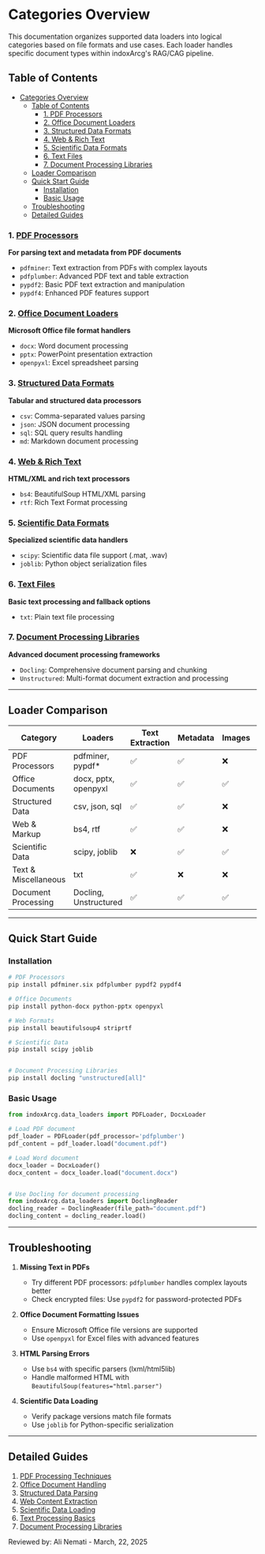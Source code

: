 # Categories Overview

This documentation organizes supported data loaders into logical categories based on file formats and use cases. Each loader handles specific document types within indoxArcg's RAG/CAG pipeline.

## Table of Contents

- [Categories Overview](#categories-overview)
  - [Table of Contents](#table-of-contents)
    - [1. PDF Processors](#1-pdf-processors)
    - [2. Office Document Loaders](#2-office-document-loaders)
    - [3. Structured Data Formats](#3-structured-data-formats)
    - [4. Web \& Rich Text](#4-web--rich-text)
    - [5. Scientific Data Formats](#5-scientific-data-formats)
    - [6. Text Files](#6-text-files)
    - [7. Document Processing Libraries](#7-document-processing-libraries)
  - [Loader Comparison](#loader-comparison)
  - [Quick Start Guide](#quick-start-guide)
    - [Installation](#installation)
    - [Basic Usage](#basic-usage)
  - [Troubleshooting](#troubleshooting)
  - [Detailed Guides](#detailed-guides)

### 1. [PDF Processors](PDF-Loaders.md)

**For parsing text and metadata from PDF documents**

- `pdfminer`: Text extraction from PDFs with complex layouts
- `pdfplumber`: Advanced PDF text and table extraction
- `pypdf2`: Basic PDF text extraction and manipulation
- `pypdf4`: Enhanced PDF features support

### 2. [Office Document Loaders](Office-Loaders.md)

**Microsoft Office file format handlers**

- `docx`: Word document processing
- `pptx`: PowerPoint presentation extraction
- `openpyxl`: Excel spreadsheet parsing

### 3. [Structured Data Formats](Structured-Data-Loaders.md)

**Tabular and structured data processors**

- `csv`: Comma-separated values parsing
- `json`: JSON document processing
- `sql`: SQL query results handling
- `md`: Markdown document processing

### 4. [Web & Rich Text](Web-Loaders.md)

**HTML/XML and rich text processors**

- `bs4`: BeautifulSoup HTML/XML parsing
- `rtf`: Rich Text Format processing

### 5. [Scientific Data Formats](Scientific-Loaders.md)

**Specialized scientific data handlers**

- `scipy`: Scientific data file support (.mat, .wav)
- `joblib`: Python object serialization files

### 6. [Text Files](Text-Loaders.md)

**Basic text processing and fallback options**

- `txt`: Plain text file processing

### 7. [Document Processing Libraries](Document-Processing-Libraries.md)

**Advanced document processing frameworks**

- `Docling`: Comprehensive document parsing and chunking
- `Unstructured`: Multi-format document extraction and processing

---

## Loader Comparison

| Category             | Loaders               | Text Extraction | Metadata | Images | Tables | Installation Complexity |
| -------------------- | --------------------- | --------------- | -------- | ------ | ------ | ----------------------- |
| PDF Processors       | pdfminer, pypdf\*     | ✅              | ✅       | ❌     | ✅     | Medium                  |
| Office Documents     | docx, pptx, openpyxl  | ✅              | ✅       | ✅     | ✅     | Low                     |
| Structured Data      | csv, json, sql        | ✅              | ✅       | ❌     | ✅     | Low                     |
| Web & Markup         | bs4, rtf              | ✅              | ✅       | ❌     | ❌     | Medium                  |
| Scientific Data      | scipy, joblib         | ❌              | ✅       | ✅     | ✅     | High                    |
| Text & Miscellaneous | txt                   | ✅              | ❌       | ❌     | ❌     | None                    |
| Document Processing  | Docling, Unstructured | ✅              | ✅       | ✅     | ✅     | Medium                  |

---

## Quick Start Guide

### Installation

```bash
# PDF Processors
pip install pdfminer.six pdfplumber pypdf2 pypdf4

# Office Documents
pip install python-docx python-pptx openpyxl

# Web Formats
pip install beautifulsoup4 striprtf

# Scientific Data
pip install scipy joblib


# Document Processing Libraries
pip install docling "unstructured[all]"
```

### Basic Usage

```python
from indoxArcg.data_loaders import PDFLoader, DocxLoader

# Load PDF document
pdf_loader = PDFLoader(pdf_processor='pdfplumber')
pdf_content = pdf_loader.load("document.pdf")

# Load Word document
docx_loader = DocxLoader()
docx_content = docx_loader.load("document.docx")


# Use Docling for document processing
from indoxArcg.data_loaders import DoclingReader
docling_reader = DoclingReader(file_path="document.pdf")
docling_content = docling_reader.load()
```

---

## Troubleshooting

1. **Missing Text in PDFs**

   - Try different PDF processors: `pdfplumber` handles complex layouts better
   - Check encrypted files: Use `pypdf2` for password-protected PDFs

2. **Office Document Formatting Issues**

   - Ensure Microsoft Office file versions are supported
   - Use `openpyxl` for Excel files with advanced features

3. **HTML Parsing Errors**

   - Use `bs4` with specific parsers (lxml/html5lib)
   - Handle malformed HTML with `BeautifulSoup(features="html.parser")`

4. **Scientific Data Loading**
   - Verify package versions match file formats
   - Use `joblib` for Python-specific serialization

---

## Detailed Guides

1. [PDF Processing Techniques](PDF-Loaders.md)
2. [Office Document Handling](Office-Loaders.md)
3. [Structured Data Parsing](Structured-Data-Loaders.md)
4. [Web Content Extraction](Web-Loaders.md)
5. [Scientific Data Loading](Scientific-Loaders.md)
6. [Text Processing Basics](Text-Loaders.md)
7. [Document Processing Libraries](Document-Processing-Libraries.md)


Reviewed by: Ali Nemati - March, 22, 2025


